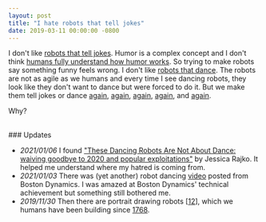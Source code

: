 ```yaml
---
layout: post
title: "I hate robots that tell jokes"
date: 2019-03-11 00:00:00 -0800
---
```


I don't like [robots that tell jokes](https://www.youtube.com/watch?v=kWlL4KjIP4M).
Humor is a complex concept and I don't think [humans fully understand how humor works](https://www.theatlantic.com/magazine/archive/2018/03/funny-how/550910/).
So trying to make robots say something funny feels wrong.
I don't like [robots that dance](https://www.youtube.com/watch?v=E1DuJQL8spY).
The robots are not as agile as we humans and every time I see dancing robots, they look like they don't want to dance but were forced to do it.
But we make them tell jokes or dance [again](https://www.youtube.com/watch?v=poh5zSsd1rE&t=3s), [again](https://www.youtube.com/watch?v=am1csALyEzE), [again](https://www.youtube.com/watch?v=r2SDVQCzQoA), [again](https://www.youtube.com/watch?v=LiTGaacQ7Og), and [again](https://www.youtube.com/watch?v=kHBcVlqpvZ8&t=1s).

Why?


<br>
### Updates

- _2021/01/06_ I found ["These Dancing Robots Are Not About Dance: waiving goodbye to 2020 and popular exploitations"](https://jessicarajko.medium.com/dancing-robots-are-not-about-dance-waiving-goodbye-to-2020-and-popular-exploitations-of-dance-961f57d3ee4c) by Jessica Rajko. It helped me understand where my hatred is coming from.
- _2021/01/03_ There was (yet another) robot dancing [video](https://www.youtube.com/watch?v=fn3KWM1kuAw) posted from Boston Dynamics. I was amazed at Boston Dynamics' technical achievement but something still bothered me.
- _2019/11/30_ Then there are portrait drawing robots \[[1](https://www.youtube.com/watch?v=gG_pzgfeESs)[2](https://www.youtube.com/watch?v=IKx49hjHDGc)\], which we humans have been building since [1768](https://en.wikipedia.org/wiki/).
